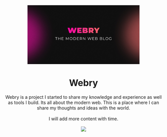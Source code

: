 <div align="center">
<img width="70%" src="https://github.com/MindLaborDev/blog/blob/master/public/og-cover.jpg?raw=true"/> 
<h1 align="center">Webry</h1>
<p>Webry is a project I started to share my knowledge and experience as well as tools I build. Its all about the modern web. This is a place where I can share my thoughts and ideas with the world.<br><br>I will add more content with time.</p>
  
<a href="https://github.com/MindLaborDev/blog/tree/post-2/src/content/blog">
<img align="center" src="https://img.shields.io/badge/Edit%20Articles-fd5a8f?style=for-the-badge"/>
</a>
 
</div>

